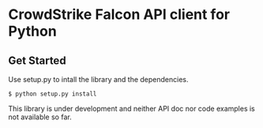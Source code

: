 CrowdStrike Falcon API client for Python
==========================================

Get Started
-------------

Use setup.py to intall the library and the dependencies.

```
$ python setup.py install
```

This library is under development and neither API doc nor code examples is not available so far.
